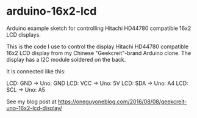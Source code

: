 # arduino-16x2-lcd
Arduino example sketch for controlling Hitachi HD44780 compatible 16x2 LCD displays.

This is the code I use to control the display Hitachi HD44780 compatible 16x2 LCD display from my Chinese "Geekcreit"-brand Arduino clone. The display has a I2C module soldered on the back.

It is connected like this:

LCD: GND -> Uno: GND
LCD: VCC -> Uno: 5V
LCD: SDA -> Uno: A4
LCD: SCL -> Uno: A5

See my blog post at https://oneguyoneblog.com/2016/08/08/geekcreit-uno-16x2-lcd-display/
